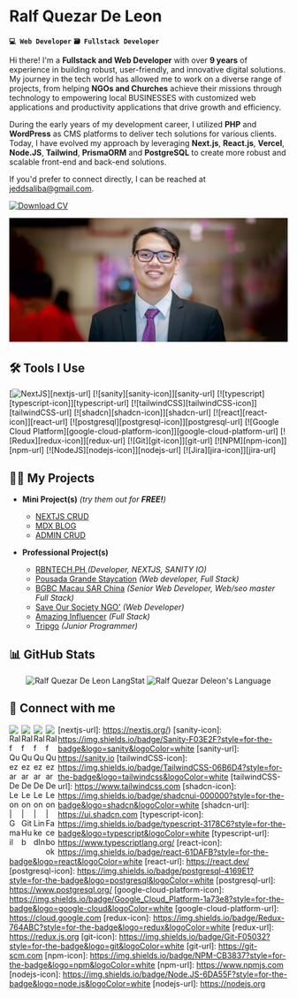 # Ralf Quezar De Leon
**`💻 Web Developer`** **`🗃️ Fullstack Developer`**


Hi there! I'm a **Fullstack and Web Developer** with over **9 years** of experience in building robust, user-friendly, and innovative digital solutions. My journey in the tech world has allowed me to work on a diverse range of projects, from helping **NGOs and Churches** achieve their missions through technology to empowering local BUSINESSES with customized web applications and productivity applications that drive growth and efficiency. 

During the early years of my development career, I utilized **PHP** and **WordPress** as CMS platforms to deliver tech solutions for various clients. Today, I have evolved my approach by leveraging **Next.js**, **React.js**, **Vercel**, **Node.JS**, **Tailwind**, **PrismaORM** and **PostgreSQL** to create more robust and scalable front-end and back-end solutions.


If you'd prefer to connect directly, I can be reached at jeddsaliba@gmail.com.

[![Download CV][resume-icon]][resume-url]

![banner](assets/rqdeleon-banner.jpg)

## 🛠️ Tools I Use

[![NextJS][nextjs-icon]][nextjs-url]
[![sanity][sanity-icon]][sanity-url]
[![typescript][typescript-icon]][typescript-url]
[![tailwindCSS][tailwindCSS-icon]][tailwindCSS-url]
[![shadcn][shadcn-icon]][shadcn-url]
[![react][react-icon]][react-url]
[![postgresql][postgresql-icon]][postgresql-url]
[![Google Cloud Platform][google-cloud-platform-icon]][google-cloud-platform-url]
[![Redux][redux-icon]][redux-url]
[![Git][git-icon]][git-url]
[![NPM][npm-icon]][npm-url]
[![NodeJS][nodejs-icon]][nodejs-url]
[![Jira][jira-icon]][jira-url]

## 👨‍💻 My Projects

- <b>Mini Project(s)</b> *(try them out for **FREE!**)*
  - [NEXTJS CRUD](https://github.com/rqdewise/mybranches)
  - [MDX BLOG](https://github.com/rqdeleon/nextblog) 
  - [ADMIN CRUD](https://github.com/rqdeleon/mybranches-app) 

- <b>Professional Project(s)</b>
  - [RBNTECH.PH ](https://rbntech.ph) *(Developer, NEXTJS, SANITY IO)*
  - [Pousada Grande Staycation](https://pousada.mybranches.net/) *(Web developer, Full Stack)*
  - [BGBC Macau SAR China](https://bordergatebaptist.net) *(Senior Web Developer, Web/seo master Full Stack)*
  - [Save Our Society NGO'](https://sos.mybranches.net/) *(Web Developer)*
  - [Amazing Influencer](https://amazing-influencers.vercel.app/) *(Full Stack)*
  - [Tripgo](https://github.com/rqdeleon/tripgo) *(Junior Programmer)*

## 📊 GitHub Stats

<div align="center">
  <img src="https://github-readme-streak-stats.herokuapp.com/?user=rqdeleon" alt="Ralf Quezar De Leon LangStat" width="53%" />
  <img src="https://github-readme-stats.vercel.app/api/top-langs?username=rqdeleon&langs_count=10&show_icons=true&locale=en&layout=compact&theme=light" alt="Ralf Quezar Deleon's Language" width="44.74%" />
</div>

## 🤳 Connect with me

[<img align="left" alt="Ralf Quezar De Leon | Gmail" width="22px" src="https://cdn.jsdelivr.net/npm/simple-icons@v3/icons/gmail.svg" />][gmail-url]
[<img align="left" alt="Ralf Quezar De Leon | GitHub" width="22px" src="https://cdn.jsdelivr.net/npm/simple-icons@v3/icons/github.svg" />][github-url]
[<img align="left" alt="Ralf Quezar De Leon | LinkedIn" width="22px" src="https://cdn.jsdelivr.net/npm/simple-icons@v3/icons/linkedin.svg" />][linkedin-url]
[<img align="left" alt="Ralf Quezar De Leon | Facebook" width="22px" src="https://cdn.jsdelivr.net/npm/simple-icons@v3/icons/facebook.svg" />][facebook-url]


[resume-icon]: https://img.shields.io/badge/Download_CV-232F3E?style=for-the-badge
[resume-url]: https://docs.google.com/document/d/1qeskAG5N3kZ5uc3-9t_kfG_Z7wGtkgQw8TPER_KPU8E/view

[gmail-url]: mailto:yazzodeleon@gmail.com
[github-url]: https://github.com/rqdeleon
[linkedin-url]: https://www.linkedin.com/in/rqdeleon
[facebook-url]: https://www.facebook.com/yazzo11


[nextjs-icon]: https://img.shields.io/badge/NextJS-black?style=for-the-badge&logo=vercel&logoColor=white
[nextjs-url]: https://nextjs.org/)
[sanity-icon]: https://img.shields.io/badge/Sanity-F03E2F?style=for-the-badge&logo=sanity&logoColor=white
[sanity-url]: https://sanity.io
[tailwindCSS-icon]: https://img.shields.io/badge/TailwindCSS-06B6D4?style=for-the-badge&logo=tailwindcss&logoColor=white
[tailwindCSS-url]: https://www.tailwindcss.com
[shadcn-icon]: https://img.shields.io/badge/shadcnui-000000?style=for-the-badge&logo=shadcn&logoColor=white
[shadcn-url]: https://ui.shadcn.com
[typescript-icon]: https://img.shields.io/badge/typescript-3178C6?style=for-the-badge&logo=typescript&logoColor=white
[typescript-url]: https://www.typescriptlang.org/
[react-icon]: https://img.shields.io/badge/react-61DAFB?style=for-the-badge&logo=react&logoColor=white
[react-url]: https://react.dev/
[postgresql-icon]: https://img.shields.io/badge/postgresql-4169E1?style=for-the-badge&logo=postgresql&logoColor=white
[postgresql-url]: https://www.postgresql.org/
[google-cloud-platform-icon]: https://img.shields.io/badge/Google_Cloud_Platform-1a73e8?style=for-the-badge&logo=google-cloud&logoColor=white
[google-cloud-platform-url]: https://cloud.google.com
[redux-icon]: https://img.shields.io/badge/Redux-764ABC?style=for-the-badge&logo=redux&logoColor=white
[redux-url]: https://redux.js.org
[git-icon]: https://img.shields.io/badge/Git-F05032?style=for-the-badge&logo=git&logoColor=white
[git-url]: https://git-scm.com
[npm-icon]: https://img.shields.io/badge/NPM-CB3837?style=for-the-badge&logo=npm&logoColor=white
[npm-url]: https://www.npmjs.com
[nodejs-icon]: https://img.shields.io/badge/Node.JS-6DA55F?style=for-the-badge&logo=node.js&logoColor=white
[nodejs-url]: https://nodejs.org

